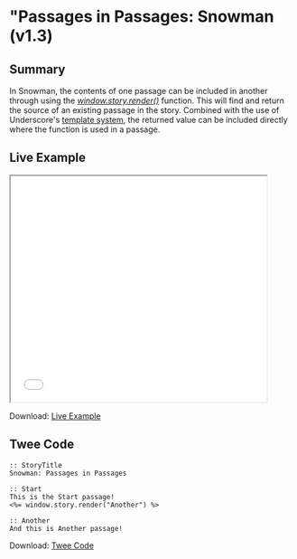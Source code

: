 # "Passages in Passages: Snowman (v1.3)

## Summary

In Snowman, the contents of one passage can be included in another through using the *[window.story.render()](https://videlais.github.io/snowman/1/window_story/functions/render.html)* function. This will find and return the source of an existing passage in the story. Combined with the use of Underscore's [template system](https://videlais.github.io/snowman/1/learning/template.html), the returned value can be included directly where the function is used in a passage.

## Live Example

<section>
<iframe src="snowman_passagesinpassages_example.html" height=400 width=90%></iframe>


Download: <a href="snowman_passagesinpassages_example.html" target="_blank">Live Example</a>
</section>

## Twee Code

```
:: StoryTitle
Snowman: Passages in Passages

:: Start
This is the Start passage!
<%= window.story.render("Another") %>

:: Another
And this is Another passage!

```

Download: <a href="snowman_passagesinpassages_twee.txt" target="_blank">Twee Code</a>
